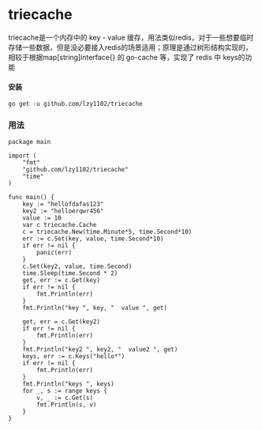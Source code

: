# triecache

triecache是一个内存中的 key  -  value 缓存，用法类似redis，对于一些想要临时存储一些数据，但是没必要接入redis的场景适用；原理是通过树形结构实现的，相较于根据map[string]interface{} 的  go-cache 等，实现了 redis 中 keys的功能



#### **安装** 



```
go get -u github.com/lzy1102/triecache
```



### 用法



```
package main

import (
	"fmt"
	"github.com/lzy1102/triecache"
	"time"
)

func main() {
	key := "hellofdafas123"
	key2 := "helloerqwr456"
	value := 10
	var c triecache.Cache
	c = triecache.New(time.Minute*5, time.Second*10)
	err := c.Set(key, value, time.Second*10)
	if err != nil {
		panic(err)
	}
	c.Set(key2, value, time.Second)
	time.Sleep(time.Second * 2)
	get, err := c.Get(key)
	if err != nil {
		fmt.Println(err)
	}
	fmt.Println("key ", key, "  value ", get)

	get, err = c.Get(key2)
	if err != nil {
		fmt.Println(err)
	}
	fmt.Println("key2 ", key2, "  value2 ", get)
	keys, err := c.Keys("hello*")
	if err != nil {
		fmt.Println(err)
	}
	fmt.Println("keys ", keys)
	for _, s := range keys {
		v, _ := c.Get(s)
		fmt.Println(s, v)
	}
}

```

